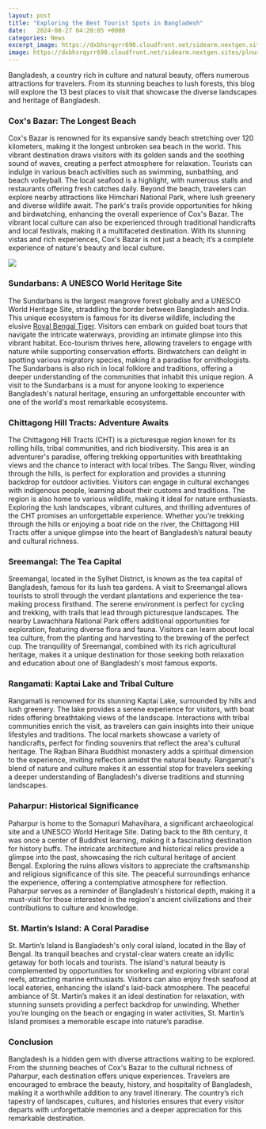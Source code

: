 ```yaml
---
layout: post
title: "Exploring the Best Tourist Spots in Bangladesh"
date:   2024-08-27 04:20:05 +0000
categories: News
excerpt_image: https://dxbhsrqyrr690.cloudfront.net/sidearm.nextgen.sites/plnusealions.com/images/responsive_2023/default_image.png
image: https://dxbhsrqyrr690.cloudfront.net/sidearm.nextgen.sites/plnusealions.com/images/responsive_2023/default_image.png
---
```


Bangladesh, a country rich in culture and natural beauty, offers numerous attractions for travelers. From its stunning beaches to lush forests, this blog will explore the 13 best places to visit that showcase the diverse landscapes and heritage of Bangladesh.
### Cox's Bazar: The Longest Beach
Cox's Bazar is renowned for its expansive sandy beach stretching over 120 kilometers, making it the longest unbroken sea beach in the world. This vibrant destination draws visitors with its golden sands and the soothing sound of waves, creating a perfect atmosphere for relaxation. Tourists can indulge in various beach activities such as swimming, sunbathing, and beach volleyball. The local seafood is a highlight, with numerous stalls and restaurants offering fresh catches daily.
Beyond the beach, travelers can explore nearby attractions like Himchari National Park, where lush greenery and diverse wildlife await. The park's trails provide opportunities for hiking and birdwatching, enhancing the overall experience of Cox's Bazar. The vibrant local culture can also be experienced through traditional handicrafts and local festivals, making it a multifaceted destination. With its stunning vistas and rich experiences, Cox's Bazar is not just a beach; it’s a complete experience of nature's beauty and local culture.

![](https://dxbhsrqyrr690.cloudfront.net/sidearm.nextgen.sites/plnusealions.com/images/responsive_2023/default_image.png)
### Sundarbans: A UNESCO World Heritage Site
The Sundarbans is the largest mangrove forest globally and a UNESCO World Heritage Site, straddling the border between Bangladesh and India. This unique ecosystem is famous for its diverse wildlife, including the elusive [Royal Bengal Tiger](https://fr.edu.vn/en/Royal_Bengal_tiger). Visitors can embark on guided boat tours that navigate the intricate waterways, providing an intimate glimpse into this vibrant habitat.
Eco-tourism thrives here, allowing travelers to engage with nature while supporting conservation efforts. Birdwatchers can delight in spotting various migratory species, making it a paradise for ornithologists. The Sundarbans is also rich in local folklore and traditions, offering a deeper understanding of the communities that inhabit this unique region. A visit to the Sundarbans is a must for anyone looking to experience Bangladesh's natural heritage, ensuring an unforgettable encounter with one of the world's most remarkable ecosystems.
### Chittagong Hill Tracts: Adventure Awaits
The Chittagong Hill Tracts (CHT) is a picturesque region known for its rolling hills, tribal communities, and rich biodiversity. This area is an adventurer's paradise, offering trekking opportunities with breathtaking views and the chance to interact with local tribes. The Sangu River, winding through the hills, is perfect for exploration and provides a stunning backdrop for outdoor activities.
Visitors can engage in cultural exchanges with indigenous people, learning about their customs and traditions. The region is also home to various wildlife, making it ideal for nature enthusiasts. Exploring the lush landscapes, vibrant cultures, and thrilling adventures of the CHT promises an unforgettable experience. Whether you’re trekking through the hills or enjoying a boat ride on the river, the Chittagong Hill Tracts offer a unique glimpse into the heart of Bangladesh’s natural beauty and cultural richness.
### Sreemangal: The Tea Capital
Sreemangal, located in the Sylhet District, is known as the tea capital of Bangladesh, famous for its lush tea gardens. A visit to Sreemangal allows tourists to stroll through the verdant plantations and experience the tea-making process firsthand. The serene environment is perfect for cycling and trekking, with trails that lead through picturesque landscapes.
The nearby Lawachhara National Park offers additional opportunities for exploration, featuring diverse flora and fauna. Visitors can learn about local tea culture, from the planting and harvesting to the brewing of the perfect cup. The tranquility of Sreemangal, combined with its rich agricultural heritage, makes it a unique destination for those seeking both relaxation and education about one of Bangladesh's most famous exports.
### Rangamati: Kaptai Lake and Tribal Culture
Rangamati is renowned for its stunning Kaptai Lake, surrounded by hills and lush greenery. The lake provides a serene experience for visitors, with boat rides offering breathtaking views of the landscape. Interactions with tribal communities enrich the visit, as travelers can gain insights into their unique lifestyles and traditions.
The local markets showcase a variety of handicrafts, perfect for finding souvenirs that reflect the area's cultural heritage. The Rajban Bihara Buddhist monastery adds a spiritual dimension to the experience, inviting reflection amidst the natural beauty. Rangamati's blend of nature and culture makes it an essential stop for travelers seeking a deeper understanding of Bangladesh's diverse traditions and stunning landscapes.
### Paharpur: Historical Significance
Paharpur is home to the Somapuri Mahavihara, a significant archaeological site and a UNESCO World Heritage Site. Dating back to the 8th century, it was once a center of Buddhist learning, making it a fascinating destination for history buffs. The intricate architecture and historical relics provide a glimpse into the past, showcasing the rich cultural heritage of ancient Bengal.
Exploring the ruins allows visitors to appreciate the craftsmanship and religious significance of this site. The peaceful surroundings enhance the experience, offering a contemplative atmosphere for reflection. Paharpur serves as a reminder of Bangladesh's historical depth, making it a must-visit for those interested in the region's ancient civilizations and their contributions to culture and knowledge.
### St. Martin’s Island: A Coral Paradise
St. Martin’s Island is Bangladesh's only coral island, located in the Bay of Bengal. Its tranquil beaches and crystal-clear waters create an idyllic getaway for both locals and tourists. The island's natural beauty is complemented by opportunities for snorkeling and exploring vibrant coral reefs, attracting marine enthusiasts.
Visitors can also enjoy fresh seafood at local eateries, enhancing the island's laid-back atmosphere. The peaceful ambiance of St. Martin’s makes it an ideal destination for relaxation, with stunning sunsets providing a perfect backdrop for unwinding. Whether you’re lounging on the beach or engaging in water activities, St. Martin’s Island promises a memorable escape into nature’s paradise.
### Conclusion
Bangladesh is a hidden gem with diverse attractions waiting to be explored. From the stunning beaches of Cox's Bazar to the cultural richness of Paharpur, each destination offers unique experiences. Travelers are encouraged to embrace the beauty, history, and hospitality of Bangladesh, making it a worthwhile addition to any travel itinerary. The country’s rich tapestry of landscapes, cultures, and histories ensures that every visitor departs with unforgettable memories and a deeper appreciation for this remarkable destination.